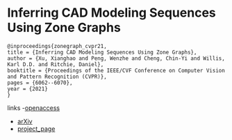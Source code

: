 # Inferring CAD Modeling Sequences Using Zone Graphs

```
@inproceedings{zonegraph_cvpr21,
title = {Inferring CAD Modeling Sequences Using Zone Graphs},
author = {Xu, Xianghao and Peng, Wenzhe and Cheng, Chin-Yi and Willis, Karl D.D. and Ritchie, Daniel},
booktitle = {Proceedings of the IEEE/CVF Conference on Computer Vision and Pattern Recognition (CVPR)},
pages = {6062--6070},
year = {2021}
}
```
links
-[openaccess](http://openaccess.thecvf.com//content/CVPR2021/html/Xu_Inferring_CAD_Modeling_Sequences_Using_Zone_Graphs_CVPR_2021_paper.html)
- [arXiv](https://arxiv.org/abs/2104.03900)
- [project_page](http://pwz.mit.edu/projects/ZG/)